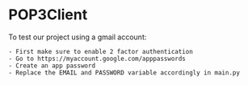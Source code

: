 # POP3Client

To test our project using a gmail account:

	- First make sure to enable 2 factor authentication
	- Go to https://myaccount.google.com/apppasswords
	- Create an app password
	- Replace the EMAIL and PASSWORD variable accordingly in main.py
